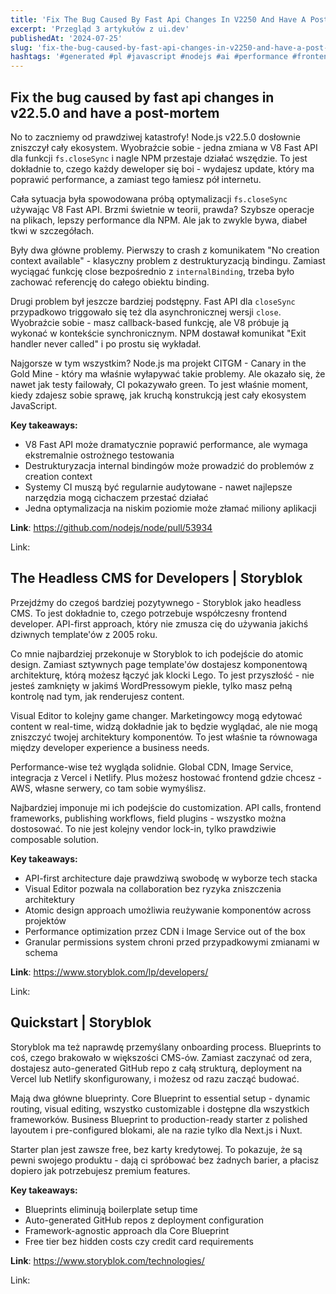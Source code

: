 ```yaml
---
title: 'Fix The Bug Caused By Fast Api Changes In V2250 And Have A Post Mortem The Headless Cms For Developers Storyblok Quickstart Storyblok'
excerpt: 'Przegląd 3 artykułów z ui.dev'
publishedAt: '2024-07-25'
slug: 'fix-the-bug-caused-by-fast-api-changes-in-v2250-and-have-a-post-mortem-the-headless-cms-for-developers-storyblok-quickstart-storyblok'
hashtags: '#generated #pl #javascript #nodejs #ai #performance #frontend'
---
```


## Fix the bug caused by fast api changes in v22.5.0 and have a post-mortem

No to zaczniemy od prawdziwej katastrofy! Node.js v22.5.0 dosłownie zniszczył cały ekosystem. Wyobraźcie sobie - jedna zmiana w V8 Fast API dla funkcji `fs.closeSync` i nagle NPM przestaje działać wszędzie. To jest dokładnie to, czego każdy deweloper się boi - wydajesz update, który ma poprawić performance, a zamiast tego łamiesz pół internetu.

Cała sytuacja była spowodowana próbą optymalizacji `fs.closeSync` używając V8 Fast API. Brzmi świetnie w teorii, prawda? Szybsze operacje na plikach, lepszy performance dla NPM. Ale jak to zwykle bywa, diabeł tkwi w szczegółach.

Były dwa główne problemy. Pierwszy to crash z komunikatem "No creation context available" - klasyczny problem z destrukturyzacją bindingu. Zamiast wyciągać funkcję close bezpośrednio z `internalBinding`, trzeba było zachować referencję do całego obiektu binding.

Drugi problem był jeszcze bardziej podstępny. Fast API dla `closeSync` przypadkowo triggowało się też dla asynchronicznej wersji `close`. Wyobraźcie sobie - masz callback-based funkcję, ale V8 próbuje ją wykonać w kontekście synchronicznym. NPM dostawał komunikat "Exit handler never called" i po prostu się wykładał.

Najgorsze w tym wszystkim? Node.js ma projekt CITGM - Canary in the Gold Mine - który ma właśnie wyłapywać takie problemy. Ale okazało się, że nawet jak testy failowały, CI pokazywało green. To jest właśnie moment, kiedy zdajesz sobie sprawę, jak kruchą konstrukcją jest cały ekosystem JavaScript.

**Key takeaways:**
- V8 Fast API może dramatycznie poprawić performance, ale wymaga ekstremalnie ostrożnego testowania
- Destrukturyzacja internal bindingów może prowadzić do problemów z creation context
- Systemy CI muszą być regularnie audytowane - nawet najlepsze narzędzia mogą cichaczem przestać działać
- Jedna optymalizacja na niskim poziomie może złamać miliony aplikacji

**Link**: https://github.com/nodejs/node/pull/53934


Link: 

## The Headless CMS for Developers | Storyblok

Przejdźmy do czegoś bardziej pozytywnego - Storyblok jako headless CMS. To jest dokładnie to, czego potrzebuje współczesny frontend developer. API-first approach, który nie zmusza cię do używania jakichś dziwnych template'ów z 2005 roku.

Co mnie najbardziej przekonuje w Storyblok to ich podejście do atomic design. Zamiast sztywnych page template'ów dostajesz komponentową architekturę, którą możesz łączyć jak klocki Lego. To jest przyszłość - nie jesteś zamknięty w jakimś WordPressowym piekle, tylko masz pełną kontrolę nad tym, jak renderujesz content.

Visual Editor to kolejny game changer. Marketingowcy mogą edytować content w real-time, widzą dokładnie jak to będzie wyglądać, ale nie mogą zniszczyć twojej architektury komponentów. To jest właśnie ta równowaga między developer experience a business needs.

Performance-wise też wygląda solidnie. Global CDN, Image Service, integracja z Vercel i Netlify. Plus możesz hostować frontend gdzie chcesz - AWS, własne serwery, co tam sobie wymyślisz.

Najbardziej imponuje mi ich podejście do customization. API calls, frontend frameworks, publishing workflows, field plugins - wszystko można dostosować. To nie jest kolejny vendor lock-in, tylko prawdziwie composable solution.

**Key takeaways:**
- API-first architecture daje prawdziwą swobodę w wyborze tech stacka
- Visual Editor pozwala na collaboration bez ryzyka zniszczenia architektury
- Atomic design approach umożliwia reużywanie komponentów across projektów
- Performance optimization przez CDN i Image Service out of the box
- Granular permissions system chroni przed przypadkowymi zmianami w schema

**Link**: https://www.storyblok.com/lp/developers/


Link: 

## Quickstart | Storyblok

Storyblok ma też naprawdę przemyślany onboarding process. Blueprints to coś, czego brakowało w większości CMS-ów. Zamiast zaczynać od zera, dostajesz auto-generated GitHub repo z całą strukturą, deployment na Vercel lub Netlify skonfigurowany, i możesz od razu zacząć budować.

Mają dwa główne blueprinty. Core Blueprint to essential setup - dynamic routing, visual editing, wszystko customizable i dostępne dla wszystkich frameworków. Business Blueprint to production-ready starter z polished layoutem i pre-configured blokami, ale na razie tylko dla Next.js i Nuxt.

Starter plan jest zawsze free, bez karty kredytowej. To pokazuje, że są pewni swojego produktu - dają ci spróbować bez żadnych barier, a płacisz dopiero jak potrzebujesz premium features.

**Key takeaways:**
- Blueprints eliminują boilerplate setup time
- Auto-generated GitHub repos z deployment configuration
- Framework-agnostic approach dla Core Blueprint
- Free tier bez hidden costs czy credit card requirements

**Link**: https://www.storyblok.com/technologies/


Link: